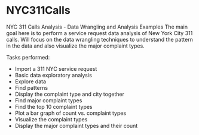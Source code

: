 # NYC311Calls
 NYC 311 Calls Analysis - Data Wrangling and Analysis Examples
The main goal here is to perform a service request data analysis of New York City 311 calls. Will focus on the data wrangling techniques to understand the pattern in the data and also visualize the major complaint types. 

Tasks performed:
 * Import a 311 NYC service request
 * Basic data exploratory analysis 
 *	Explore data	
 * Find patterns
 * Display the complaint type and city together
 * Find major complaint types
 * Find the top 10 complaint types 
 * Plot a bar graph of count vs. complaint types
 *	Visualize the complaint types
 *	Display the major complaint types and their count
